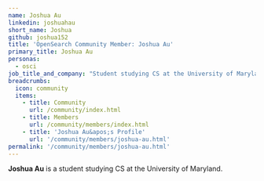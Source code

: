 ```yaml
---
name: Joshua Au
linkedin: joshuahau
short_name: Joshua
github: joshua152
title: 'OpenSearch Community Member: Joshua Au'
primary_title: Joshua Au
personas:
  - osci
job_title_and_company: "Student studying CS at the University of Maryland"
breadcrumbs:
  icon: community
  items:
    - title: Community
      url: /community/index.html
    - title: Members
      url: /community/members/index.html
    - title: 'Joshua Au&apos;s Profile'
      url: '/community/members/joshua-au.html'
permalink: '/community/members/joshua-au.html'
---
```


**Joshua Au** is a student studying CS at the University of Maryland.
